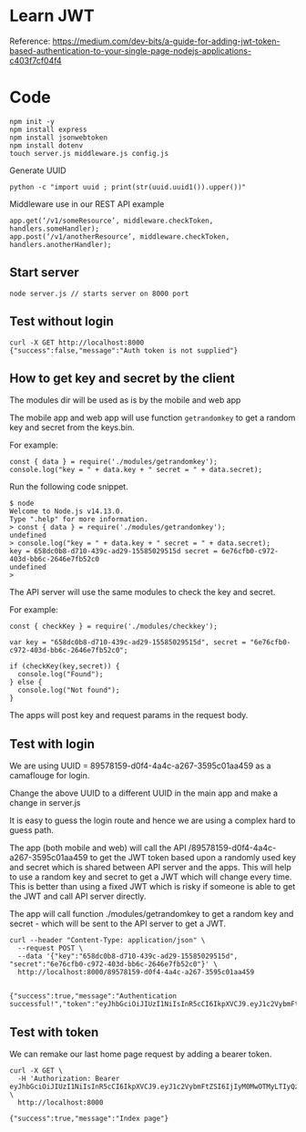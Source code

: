 # Learn JWT

Reference: https://medium.com/dev-bits/a-guide-for-adding-jwt-token-based-authentication-to-your-single-page-nodejs-applications-c403f7cf04f4

# Code

```
npm init -y
npm install express
npm install jsonwebtoken
npm install dotenv
touch server.js middleware.js config.js
```

Generate UUID

```
python -c "import uuid ; print(str(uuid.uuid1()).upper())"
```

Middleware use in our REST API example

```
app.get(‘/v1/someResource’, middleware.checkToken, handlers.someHandler);
app.post(‘/v1/anotherResource’, middleware.checkToken, handlers.anotherHandler);
```

## Start server

```
node server.js // starts server on 8000 port
```

## Test without login

```
curl -X GET http://localhost:8000
{"success":false,"message":"Auth token is not supplied"}

```

## How to get key and secret by the client

The modules dir will be used as is by the mobile and web app

The mobile app and web app will use function `getrandomkey` to get a random key and secret from the keys.bin.

For example:

```
const { data } = require('./modules/getrandomkey');
console.log("key = " + data.key + " secret = " + data.secret);
```

Run the following code snippet.

```
$ node
Welcome to Node.js v14.13.0.
Type ".help" for more information.
> const { data } = require('./modules/getrandomkey');
undefined
> console.log("key = " + data.key + " secret = " + data.secret);
key = 658dc0b8-d710-439c-ad29-15585029515d secret = 6e76cfb0-c972-403d-bb6c-2646e7fb52c0
undefined
> 
```

The API server will use the same modules to check the key and secret.

For example:

```
const { checkKey } = require('./modules/checkkey');

var key = "658dc0b8-d710-439c-ad29-15585029515d", secret = "6e76cfb0-c972-403d-bb6c-2646e7fb52c0";

if (checkKey(key,secret)) {
  console.log("Found");
} else {
  console.log("Not found");
}
```

The apps will post key and request params in the request body.

## Test with login

We are using UUID = 89578159-d0f4-4a4c-a267-3595c01aa459 as a camaflouge for login.

Change the above UUID to a different UUID in the main app and make a change in server.js

It is easy to guess the login route and hence we are using a complex hard to guess path.

The app (both mobile and web) will call the API /89578159-d0f4-4a4c-a267-3595c01aa459 to get the JWT token based upon a randomly used key and secret which is shared between API server and the apps. This will help to use a random key and secret to get a JWT which will change every time. This is better than using a fixed JWT which is risky if someone is able to get the JWT and call API server directly.

The app will call function ./modules/getrandomkey to get a random key and secret - which will be sent to the API server to get a JWT.

```
curl --header "Content-Type: application/json" \
  --request POST \
  --data '{"key":"658dc0b8-d710-439c-ad29-15585029515d", "secret":"6e76cfb0-c972-403d-bb6c-2646e7fb52c0"}' \
  http://localhost:8000/89578159-d0f4-4a4c-a267-3595c01aa459


{"success":true,"message":"Authentication successful!","token":"eyJhbGciOiJIUzI1NiIsInR5cCI6IkpXVCJ9.eyJ1c2VybmFtZSI6IjIyM0MwOTMyLTIyQzAtMTFFQi1CNDk1LUFDREU0ODAwMTEyMiIsImlhdCI6MTYwNDk1MTIwNiwiZXhwIjoxNjA1MDM3NjA2fQ.pevSlFnvIohCxBoS4WlSPKjsu2qDmaVhg_t3yzgaglI"}  
```

## Test with token

We can remake our last home page request by adding a bearer token.

```
curl -X GET \
  -H 'Authorization: Bearer eyJhbGciOiJIUzI1NiIsInR5cCI6IkpXVCJ9.eyJ1c2VybmFtZSI6IjIyM0MwOTMyLTIyQzAtMTFFQi1CNDk1LUFDREU0ODAwMTEyMiIsImlhdCI6MTYwNDk1MTIwNiwiZXhwIjoxNjA1MDM3NjA2fQ.pevSlFnvIohCxBoS4WlSPKjsu2qDmaVhg_t3yzgaglI' \
  http://localhost:8000

{"success":true,"message":"Index page"}  
```

